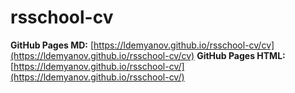 # rsschool-cv

**GitHub Pages MD:** [https://ldemyanov.github.io/rsschool-cv/cv](https://ldemyanov.github.io/rsschool-cv/cv)
**GitHub Pages HTML:** [https://ldemyanov.github.io/rsschool-cv/](https://ldemyanov.github.io/rsschool-cv/)


